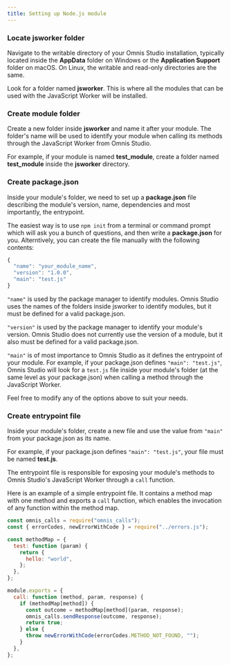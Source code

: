 ```yaml
---
title: Setting up Node.js module
---
```


### Locate jsworker folder

Navigate to the writable directory of your Omnis Studio installation, typically located inside the **AppData** folder on Windows or the **Application Support** folder on macOS. On Linux, the writable and read-only directories are the same.

Look for a folder named **jsworker**. This is where all the modules that can be used with the JavaScript Worker will be installed.

### Create module folder

Create a new folder inside **jsworker** and name it after your module. The folder's name will be used to identify your module when calling its methods through the JavaScript Worker from Omnis Studio.

For example, if your module is named **test_module**, create a folder named **test_module** inside the **jsworker** directory.

### Create package.json

Inside your module's folder, we need to set up a **package.json** file describing the module's version, name, dependencies and most importantly, the entrypoint.

The easiest way is to use `npm init` from a terminal or command prompt which will ask you a bunch of questions, and then write a **package.json** for you. Alterntively, you can create the file manually with the following contents:

```javascript title="package.json"
{
  "name": "your_module_name",
  "version": "1.0.0",
  "main": "test.js"
}
```

`"name"` is used by the package manager to identify modules. Omnis Studio uses the names of the folders inside jsworker to identify modules, but it must be defined for a valid package.json.

`"version"` is used by the package manager to identify your module's version. Omnis Studio does not currently use the version of a module, but it also must be defined for a valid package.json.

`"main"` is of most importance to Omnis Studio as it defines the entrypoint of your module. For example, if your package.json defines `"main": "test.js"`, Omnis Studio will look for a `test.js` file inside your module's folder (at the same level as your package.json) when calling a method through the JavaScript Worker.

Feel free to modify any of the options above to suit your needs.

### Create entrypoint file

Inside your module's folder, create a new file and use the value from `"main"` from your package.json as its name.

For example, if your package.json defines `"main": "test.js"`, your file must be named **test.js**.

The entrypoint file is responsible for exposing your module's methods to Omnis Studio's JavaScript Worker through a `call` function.

Here is an example of a simple entrypoint file. It contains a method map with one method and exports a `call` function, which enables the invocation of any function within the method map.

```javascript
const omnis_calls = require("omnis_calls");
const { errorCodes, newErrorWithCode } = require("../errors.js");

const methodMap = {
  test: function (param) {
    return {
      hello: "world",
    };
  },
};

module.exports = {
  call: function (method, param, response) {
    if (methodMap[method]) {
      const outcome = methodMap[method](param, response);
      omnis_calls.sendResponse(outcome, response);
      return true;
    } else {
      throw newErrorWithCode(errorCodes.METHOD_NOT_FOUND, "");
    }
  },
};
```